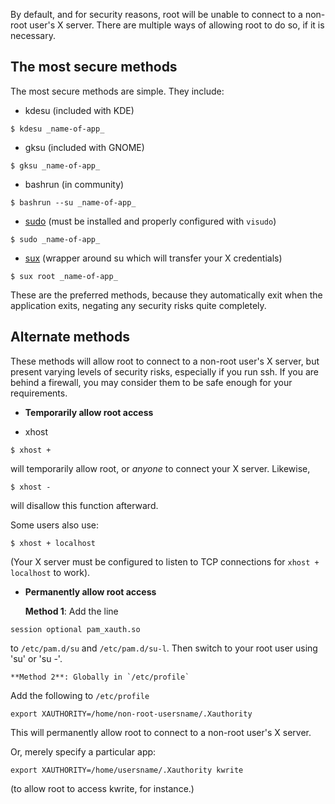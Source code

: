 By default, and for security reasons, root will be unable to connect to a non-root user's X server. There are multiple ways of allowing root to do so, if it is necessary.

## The most secure methods

The most secure methods are simple. They include:

*   kdesu (included with KDE)

```
$ kdesu _name-of-app_

```

*   gksu (included with GNOME)

```
$ gksu _name-of-app_

```

*   bashrun (in community)

```
$ bashrun --su _name-of-app_

```

*   [sudo](/index.php/Sudo "Sudo") (must be installed and properly configured with `visudo`)

```
$ sudo _name-of-app_

```

*   [sux](https://aur.archlinux.org/packages/sux/) (wrapper around su which will transfer your X credentials)

```
$ sux root _name-of-app_

```

These are the preferred methods, because they automatically exit when the application exits, negating any security risks quite completely.

## Alternate methods

These methods will allow root to connect to a non-root user's X server, but present varying levels of security risks, especially if you run ssh. If you are behind a firewall, you may consider them to be safe enough for your requirements.

*   **Temporarily allow root access**

*   xhost

```
$ xhost +

```

will temporarily allow root, or _anyone_ to connect your X server. Likewise,

```
$ xhost -

```

will disallow this function afterward.

Some users also use:

```
$ xhost + localhost

```

(Your X server must be configured to listen to TCP connections for `xhost + localhost` to work).

*   **Permanently allow root access**

	**Method 1**: Add the line

`session optional pam_xauth.so`

to `/etc/pam.d/su` and `/etc/pam.d/su-l`. Then switch to your root user using 'su' or 'su -'.

	**Method 2**: Globally in `/etc/profile`

Add the following to `/etc/profile`

```
export XAUTHORITY=/home/non-root-usersname/.Xauthority

```

This will permanently allow root to connect to a non-root user's X server.

Or, merely specify a particular app:

```
export XAUTHORITY=/home/usersname/.Xauthority kwrite

```

(to allow root to access kwrite, for instance.)